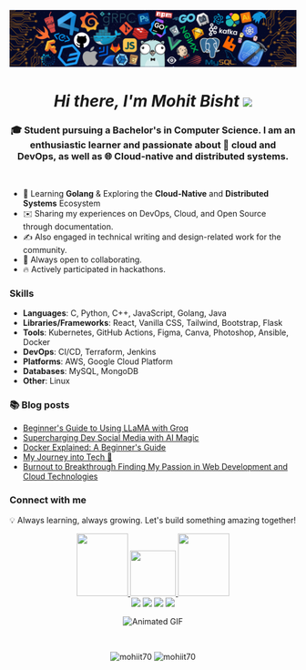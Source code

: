 ![Banner](banner.png)

<h1 align="center"><em>Hi there, I'm Mohit Bisht </em><img src="https://user-images.githubusercontent.com/73777108/150582164-1a082835-3bad-4a81-b3c7-dad6e90c6e19.gif" width="50"></h1>

<h3 align="center">🎓 Student pursuing a Bachelor's in Computer Science. I am an enthusiastic learner and passionate about 💭 cloud and DevOps, as well as 🌐 Cloud-native and distributed systems.</h3>
<br>

- 🚀 Learning **Golang** & Exploring the **Cloud-Native** and **Distributed Systems** Ecosystem
- ✉️ Sharing my experiences on DevOps, Cloud, and Open Source through documentation.
- ✍️ Also engaged in technical writing and design-related work for the community.
- 🤝 Always open to collaborating.
- 🔥 Actively participated in hackathons.

### Skills

- **Languages**: C, Python, C++, JavaScript, Golang, Java
- **Libraries/Frameworks**: React, Vanilla CSS, Tailwind, Bootstrap, Flask
- **Tools**: Kubernetes, GitHub Actions, Figma, Canva, Photoshop, Ansible, Docker
- **DevOps**: CI/CD, Terraform, Jenkins
- **Platforms**: AWS, Google Cloud Platform
- **Databases**: MySQL, MongoDB
- **Other**: Linux

### 📚 Blog posts
<!-- BLOG-POST-LIST:START -->
- [Beginner&#39;s Guide to Using LLaMA with Groq](https://mohitbisht70.hashnode.dev/beginners-guide-to-using-llama-with-groq)
- [Supercharging Dev Social Media with AI Magic](https://mohitbisht70.hashnode.dev/supercharging-dev-social-media-with-ai-magic)
- [Docker Explained: A Beginner&#39;s Guide](https://mohitbisht70.hashnode.dev/docker-explained-a-beginners-guide)
- [My Journey into Tech 🚀](https://mohitbisht70.hashnode.dev/my-journey-into-tech)
- [Burnout to Breakthrough Finding My Passion in Web Development and Cloud Technologies](https://mohitbisht70.hashnode.dev/burnout-to-breakthrough-finding-my-passion-in-web-development-and-cloud-technologies)
<!-- BLOG-POST-LIST:END --> 

### Connect with me

💡 Always learning, always growing. Let's build something amazing together!

<p align="center">
<a href="https://www.linkedin.com/in/mohit-bisht-22ab5b256/" target="blank"> <img src="https://media.giphy.com/media/QhPL2mdDVzeuHiRcIw/giphy.gif" width="90px" height="110px"/> </a>
<a href="mailto:mail.mohitbisht@gmail.com" target="blank"> <img src="https://media.giphy.com/media/j6waMWSdaXW5SYp0Id/giphy.gif" width="80px" height="80px"/> </a>
<a href="https://twitter.com/MohitB_twt" target="blank"> <img src="https://media.giphy.com/media/e6YbWDajUKSzebFVuB/giphy.gif" width="90px" height="110px"/> </a>
<br/>
<a href="https://discord.com/users/"><img src="https://img.shields.io/badge/Discord-%237289DA.svg?logo=discord&logoColor=white"></a>
<a href="https://www.linkedin.com/in/mohit-bisht-22ab5b256/"><img src="https://img.shields.io/badge/LinkedIn-%230077B5.svg?logo=linkedin&logoColor=white"/></a>
<a href="https://twitter.com/MohitB_twt"><img src="https://img.shields.io/badge/Twitter-%231DA1F2.svg?logo=Twitter&logoColor=white"/></a> 
<a href="https://www.youtube.com/channel/UCGfSz5yCufOfTXNZONUXNKg"><img src="https://img.shields.io/badge/YouTube-%23FF0000.svg?logo=YouTube&logoColor=white"/></a>

<p align="center">
  <img src="https://media.giphy.com/media/jTNG3RF6EwbkpD4LZx/giphy.gif" alt="Animated GIF">
</p>

<br>

<p align="center">
  <img src="https://github-readme-stats.vercel.app/api?username=mohiit70&show_icons=true&locale=en&theme=dark" alt="mohiit70" height=300px width=350px>
  <img src="https://github-readme-streak-stats.herokuapp.com/?user=mohiit70&theme=dark" alt="mohiit70" height=300px width=400px>
</p>

